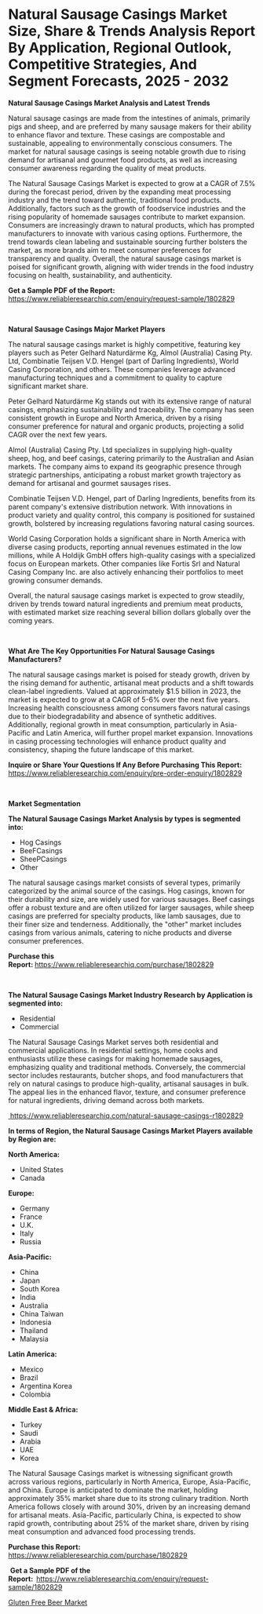 <p><h1>Natural Sausage Casings Market Size, Share & Trends Analysis Report By Application, Regional Outlook, Competitive Strategies, And Segment Forecasts, 2025 - 2032</h1></p><p><strong>Natural Sausage Casings Market Analysis and Latest Trends</strong></p>
<p><p>Natural sausage casings are made from the intestines of animals, primarily pigs and sheep, and are preferred by many sausage makers for their ability to enhance flavor and texture. These casings are compostable and sustainable, appealing to environmentally conscious consumers. The market for natural sausage casings is seeing notable growth due to rising demand for artisanal and gourmet food products, as well as increasing consumer awareness regarding the quality of meat products.</p><p>The Natural Sausage Casings Market is expected to grow at a CAGR of 7.5% during the forecast period, driven by the expanding meat processing industry and the trend toward authentic, traditional food products. Additionally, factors such as the growth of foodservice industries and the rising popularity of homemade sausages contribute to market expansion. Consumers are increasingly drawn to natural products, which has prompted manufacturers to innovate with various casing options. Furthermore, the trend towards clean labeling and sustainable sourcing further bolsters the market, as more brands aim to meet consumer preferences for transparency and quality. Overall, the natural sausage casings market is poised for significant growth, aligning with wider trends in the food industry focusing on health, sustainability, and authenticity.</p></p>
<p><strong>Get a Sample PDF of the Report:&nbsp;</strong> <a href="https://www.reliableresearchiq.com/enquiry/request-sample/1802829?utm_campaign=1141&utm_medium=2&utm_source=Github&utm_content=ia&utm_term=14022025&utm_id=natural-sausage-casings">https://www.reliableresearchiq.com/enquiry/request-sample/1802829</a></p>
<p>&nbsp;</p>
<p><strong>Natural Sausage Casings Major Market Players</strong></p>
<p><p>The natural sausage casings market is highly competitive, featuring key players such as Peter Gelhard Naturdärme Kg, Almol (Australia) Casing Pty. Ltd, Combinatie Teijsen V.D. Hengel (part of Darling Ingredients), World Casing Corporation, and others. These companies leverage advanced manufacturing techniques and a commitment to quality to capture significant market share.</p><p>Peter Gelhard Naturdärme Kg stands out with its extensive range of natural casings, emphasizing sustainability and traceability. The company has seen consistent growth in Europe and North America, driven by a rising consumer preference for natural and organic products, projecting a solid CAGR over the next few years.</p><p>Almol (Australia) Casing Pty. Ltd specializes in supplying high-quality sheep, hog, and beef casings, catering primarily to the Australian and Asian markets. The company aims to expand its geographic presence through strategic partnerships, anticipating a robust market growth trajectory as demand for artisanal and gourmet sausages rises.</p><p>Combinatie Teijsen V.D. Hengel, part of Darling Ingredients, benefits from its parent company's extensive distribution network. With innovations in product variety and quality control, this company is positioned for sustained growth, bolstered by increasing regulations favoring natural casing sources.</p><p>World Casing Corporation holds a significant share in North America with diverse casing products, reporting annual revenues estimated in the low millions, while A Holdijk GmbH offers high-quality casings with a specialized focus on European markets. Other companies like Fortis Srl and Natural Casing Company Inc. are also actively enhancing their portfolios to meet growing consumer demands.</p><p>Overall, the natural sausage casings market is expected to grow steadily, driven by trends toward natural ingredients and premium meat products, with estimated market size reaching several billion dollars globally over the coming years.</p></p>
<p>&nbsp;</p>
<p><strong>What Are The Key Opportunities For Natural Sausage Casings Manufacturers?</strong></p>
<p><p>The natural sausage casings market is poised for steady growth, driven by the rising demand for authentic, artisanal meat products and a shift towards clean-label ingredients. Valued at approximately $1.5 billion in 2023, the market is expected to grow at a CAGR of 5-6% over the next five years. Increasing health consciousness among consumers favors natural casings due to their biodegradability and absence of synthetic additives. Additionally, regional growth in meat consumption, particularly in Asia-Pacific and Latin America, will further propel market expansion. Innovations in casing processing technologies will enhance product quality and consistency, shaping the future landscape of this market.</p></p>
<p><strong>Inquire or Share Your Questions If Any Before Purchasing This Report:</strong> <a href="https://www.reliableresearchiq.com/enquiry/pre-order-enquiry/1802829?utm_campaign=1141&utm_medium=2&utm_source=Github&utm_content=ia&utm_term=14022025&utm_id=natural-sausage-casings">https://www.reliableresearchiq.com/enquiry/pre-order-enquiry/1802829</a></p>
<p>&nbsp;</p>
<p><strong>Market Segmentation</strong></p>
<p><strong>The Natural Sausage Casings Market Analysis by types is segmented into:</strong></p>
<p><ul><li>Hog Casings</li><li>BeeFCasings</li><li>SheePCasings</li><li>Other</li></ul></p>
<p><p>The natural sausage casings market consists of several types, primarily categorized by the animal source of the casings. Hog casings, known for their durability and size, are widely used for various sausages. Beef casings offer a robust texture and are often utilized for larger sausages, while sheep casings are preferred for specialty products, like lamb sausages, due to their finer size and tenderness. Additionally, the "other" market includes casings from various animals, catering to niche products and diverse consumer preferences.</p></p>
<p><strong>Purchase this Report:&nbsp;</strong><a href="https://www.reliableresearchiq.com/purchase/1802829?utm_campaign=1141&utm_medium=2&utm_source=Github&utm_content=ia&utm_term=14022025&utm_id=natural-sausage-casings">https://www.reliableresearchiq.com/purchase/1802829</a></p>
<p>&nbsp;</p>
<p><strong>The Natural Sausage Casings Market Industry Research by Application is segmented into:</strong></p>
<p><ul><li>Residential</li><li>Commercial</li></ul></p>
<p><p>The Natural Sausage Casings Market serves both residential and commercial applications. In residential settings, home cooks and enthusiasts utilize these casings for making homemade sausages, emphasizing quality and traditional methods. Conversely, the commercial sector includes restaurants, butcher shops, and food manufacturers that rely on natural casings to produce high-quality, artisanal sausages in bulk. The appeal lies in the enhanced flavor, texture, and consumer preference for natural ingredients, driving demand across both markets.</p></p>
<p><a href="https://www.reliableresearchiq.com/natural-sausage-casings-r1802829?utm_campaign=1141&utm_medium=2&utm_source=Github&utm_content=ia&utm_term=14022025&utm_id=natural-sausage-casings">&nbsp;https://www.reliableresearchiq.com/natural-sausage-casings-r1802829</a></p>
<p><strong>In terms of Region, the Natural Sausage Casings Market Players available by Region are:</strong></p>
<p>
    <p> <strong> North America: </strong>
        <ul>
            <li>United States</li>
            <li>Canada</li>
        </ul>
        </p> 
    <p> <strong> Europe: </strong>
        <ul>
            <li>Germany</li>
            <li>France</li>
            <li>U.K.</li>
            <li>Italy</li>
            <li>Russia</li>
        </ul>
        </p> 
    <p> <strong> Asia-Pacific: </strong>
        <ul>
            <li>China</li>
            <li>Japan</li>
            <li>South Korea</li>
            <li>India</li>
            <li>Australia</li>
            <li>China Taiwan</li>
            <li>Indonesia</li>
            <li>Thailand</li>
            <li>Malaysia</li>
        </ul>
        </p> 
    <p> <strong> Latin America: </strong>
        <ul>
            <li>Mexico</li>
            <li>Brazil</li>
            <li>Argentina Korea</li>
            <li>Colombia</li>
        </ul>
        </p> 
    <p> <strong> Middle East & Africa: </strong>
        <ul>
            <li>Turkey</li>
            <li>Saudi</li>
            <li>Arabia</li>
            <li>UAE</li>
            <li>Korea</li>
        </ul>
    </p>
    </p>
<p><p>The Natural Sausage Casings market is witnessing significant growth across various regions, particularly in North America, Europe, Asia-Pacific, and China. Europe is anticipated to dominate the market, holding approximately 35% market share due to its strong culinary tradition. North America follows closely with around 30%, driven by an increasing demand for artisanal meats. Asia-Pacific, particularly China, is expected to show rapid growth, contributing about 25% of the market share, driven by rising meat consumption and advanced food processing trends.</p></p>
<p><strong>Purchase this Report: </strong><a href="https://www.reliableresearchiq.com/purchase/1802829?utm_campaign=1141&utm_medium=2&utm_source=Github&utm_content=ia&utm_term=14022025&utm_id=natural-sausage-casings">https://www.reliableresearchiq.com/purchase/1802829</a></p>
<p>&nbsp;<strong>Get a Sample PDF of the Report:&nbsp;&nbsp;</strong><a href="https://www.reliableresearchiq.com/enquiry/request-sample/1802829?utm_campaign=1141&utm_medium=2&utm_source=Github&utm_content=ia&utm_term=14022025&utm_id=natural-sausage-casings">https://www.reliableresearchiq.com/enquiry/request-sample/1802829</a></p>
<p><strong></strong></p>
<p><p><a href="https://github.com/juniordelafrance/Market-Research-Report-List-5/blob/main/gluten-free-beer-market.md?utm_campaign=1141&utm_medium=2&utm_source=Github&utm_content=ia&utm_term=14022025&utm_id=natural-sausage-casings">Gluten Free Beer Market</a></p></p>